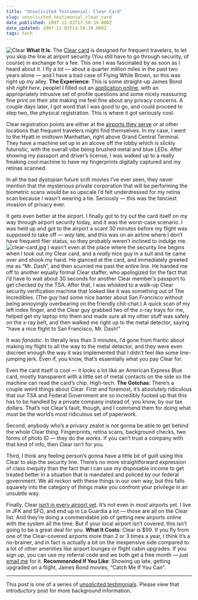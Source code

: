 ```yaml
---
title: "Unsolicited Testimonial: Clear Card"
slug: unsolicited_testimonial_clear_card
date_published: 2007-12-03T13:50:39.000Z
date_updated: 2007-12-03T13:50:39.000Z
tags: tech
---
```


![Clear](http://www.dashes.com/anil/images/clear-logo.gif)
**What It Is**: The [Clear card](http://flyclear.com/) is designed for frequent travelers, to let you skip the line at airport security (You still have to go through security, of course) in exchange for a fee. This one I was fascinated by as soon as I heard about it. I fly a lot — about a quarter million miles in the past two years alone — and I have a bad case of Flying While Brown, so this was right up my alley.
**The Experience**: This is some straight-up James Bond shit *right here*, people! I filled out an [application online](http://flyclear.com/enrollment/), with an appropriately intrusive set of profile questions and some nicely reassuring fine print on their site making me feel fine about any privacy concerns. A couple days later, I got word that I was good to go, and could proceed to step two, the physical registration. This is where it got seriously cool.

Clear registration points are either at the [airports they serve](http://flyclear.com/airports/) or at other locations that frequent travelers might find themselves. In my case, I went to the Hyatt in midtown Manhattan, right above Grand Central Terminal. They have a machine set up in an alcove off the lobby which is slickly futuristic, with the overall vibe being brushed metal and blue LEDs. After showing my passport and driver’s license, I was walked up to a really freaking cool machine to have my fingerprints digitally captured and my retinas scanned.

In all the bad dystopian future scifi movies I’ve ever seen, they never mention that the mysterious private corporation that will be performing the biometric scans would be so upscale I’d felt underdressed for my retina scan because I wasn’t wearing a tie. Seriously — this was the fanciest invasion of privacy ever.

It gets even better at the airport. I finally got to try out the card itself on my way through airport security today, and it was the worst-case scenario. I was held up and got to the airport a scant 30 minutes before my flight was supposed to take off — *way* late, and this was on an airline where I don’t have frequent flier status, so they probably weren’t inclined to indulge me.
![clear-card.jpg](http://www.dashes.com/anil/images/clear-card.jpg) I wasn’t even at the place where the security line begins when I took out my Clear card, and a *really* nice guy in a suit and tie came over and shook my hand. He glanced at the card, and immediately greeted me as “Mr. Dash”, and then scurried me past the entire line. He handed me off to another equally formal Clear staffer, who apologized for the fact that I’d have to wait about 30 seconds for another Clear member’s passport to get checked by the TSA. After that, I was whisked to a walk-up Clear security verification machine that looked like it was something out of The Incredibles. (The guy had some nice banter about San Francisco without being annoyingly overbearing on the friendly chit-chat.) A quick scan of my left index finger, and the Clear guy grabbed two of the x-ray trays for me, helped get my laptop into them and made sure all my other stuff was safely on the x-ray belt, and then walked me right up to the metal detector, saying “have a nice flight to San Francisco, Mr. Dash!”

It was *fanastic*. In literally less than 3 minutes, I’d gone from frantic about making my flight to all the way to the metal detector, and they were even discreet enough the way it was implemented that I didn’t feel like some line-jumping jerk. Even if, you know, that’s essentially what you pay Clear for.

Even the card itself is cool — it looks a lot like an American Express Blue card, mostly transparent with a little set of metal contacts on the side so the machine can read the card’s chip. High-tech.
**The Gotchas**: There’s a couple weird things about Clear. First and foremost, it’s absolutely ridiculous that our TSA and Federal Government are so incredibly fucked up that this has to be handled by a private company instead of, you know, by our tax dollars. That’s not Clear’s fault, though, and I commend them for doing what must be the world’s most ridiculous set of paperwork.

Second, anybody who’s a privacy zealot is not gonna be able to get behind the whole Clear thing. Fingerprints, retina scans, background checks, two forms of photo ID — they do the *works*. If you can’t trust a company with that kind of info, then Clear isn’t for you.

Third, I think any feeling person’s gonna have a little bit of guilt using this Clear to skip the security line. There’s no more straightforward expression of class inequity than the fact that I can use my disposable income to get treated better in a situation that is mandated and policed by our federal government. We all reckon with these things in our own way, but this falls squarely into the category of things make you confront your privilege in an unsubtle way.

Finally, Clear [isn’t in every airport yet](http://flyclear.com/airports/). It’s not even in *most* airports yet. I live in JFK and SFO, and end up in La Guardia a lot — those are all on the Clear list. And they’re doing a commendable job of getting new airports online with the system all the time. But if your local airport isn’t covered, this isn’t going to be a great deal for you.
**What It Costs**: Clear is $99. If you fly from one of the Clear-covered airports more than 2 or 3 times a year, I think it’s a no-brainer, and in fact is actually a bit on the inexpensive side compared to a lot of other amenities like airport lounges or flight cabin upgrades. If you sign up, you can use my referral code and we both get a free month — just [email me](mailto:anil@dashes.com) for it.
**Recommended If You Like**: Showing up late, getting upgraded on a flight, James Bond movies, “Catch Me If You Can”.

---

This post is one of a series of [unsolicited testimonials](http://www.dashes.com/anil/2007/12/unsolicited-testimonials.html). Please view that introductory post for more background information.
